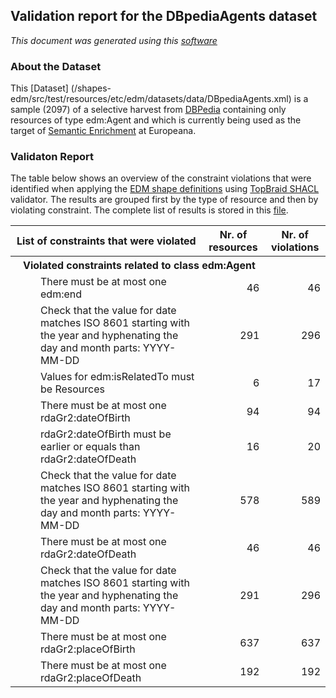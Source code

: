 ## Validation report for the DBpediaAgents dataset
_This document was generated using this [software](/shapes-doc)_

### About the Dataset

This [Dataset]
(/shapes-edm/src/test/resources/etc/edm/datasets/data/DBpediaAgents.xml) 
is a sample (2097) of a selective harvest from [DBPedia](http://wiki.dbpedia.org) 
containing only resources of type edm:Agent and which is currently being used as 
the target of [Semantic Enrichment](https://docs.google.com/document/d/1JvjrWMTpMIH7WnuieNqcT0zpJAXUPo6x4uMBj1pEx0Y) 
at Europeana.

### Validaton Report

The table below shows an overview of the constraint violations that were 
identified when applying the [EDM shape definitions](../shapes) using 
[TopBraid SHACL](http://github.com/TopQuadrant/shacl) validator. 
The results are grouped first by the type of resource and then by violating 
constraint. The complete list of results is stored in this 
[file](/shapes-edm/src/test/resources/etc/edm/datasets/results/DBpediaAgents.xml).

<table><tr><th>List of constraints that were violated</th>
<th>Nr. of resources</th><th>Nr. of violations</th></tr><tr><th align='left' colspan='3' style='padding-left:20px'>Violated constraints related to class edm:Agent</th>
</tr>
<tr><td><div style='padding-left:40px'>There must be at most one edm:end</div></td>
<td align='right'>46</td><td align='right'>46</td></tr>
<tr><td><div style='padding-left:40px'>Check that the value for date matches ISO 8601 starting with
                    the year and hyphenating the day and month parts: 
                    YYYY-MM-DD</div></td>
<td align='right'>291</td><td align='right'>296</td></tr>
<tr><td><div style='padding-left:40px'>Values for edm:isRelatedTo must be Resources</div></td>
<td align='right'>6</td><td align='right'>17</td></tr>
<tr><td><div style='padding-left:40px'>There must be at most one rdaGr2:dateOfBirth</div></td>
<td align='right'>94</td><td align='right'>94</td></tr>
<tr><td><div style='padding-left:40px'>rdaGr2:dateOfBirth must be earlier or equals than 
                    rdaGr2:dateOfDeath</div></td>
<td align='right'>16</td><td align='right'>20</td></tr>
<tr><td><div style='padding-left:40px'>Check that the value for date matches ISO 8601 starting with
                    the year and hyphenating the day and month parts: 
                    YYYY-MM-DD</div></td>
<td align='right'>578</td><td align='right'>589</td></tr>
<tr><td><div style='padding-left:40px'>There must be at most one rdaGr2:dateOfDeath</div></td>
<td align='right'>46</td><td align='right'>46</td></tr>
<tr><td><div style='padding-left:40px'>Check that the value for date matches ISO 8601 starting with
                    the year and hyphenating the day and month parts: 
                    YYYY-MM-DD</div></td>
<td align='right'>291</td><td align='right'>296</td></tr>
<tr><td><div style='padding-left:40px'>There must be at most one rdaGr2:placeOfBirth</div></td>
<td align='right'>637</td><td align='right'>637</td></tr>
<tr><td><div style='padding-left:40px'>There must be at most one rdaGr2:placeOfDeath</div></td>
<td align='right'>192</td><td align='right'>192</td></tr>
<table>


